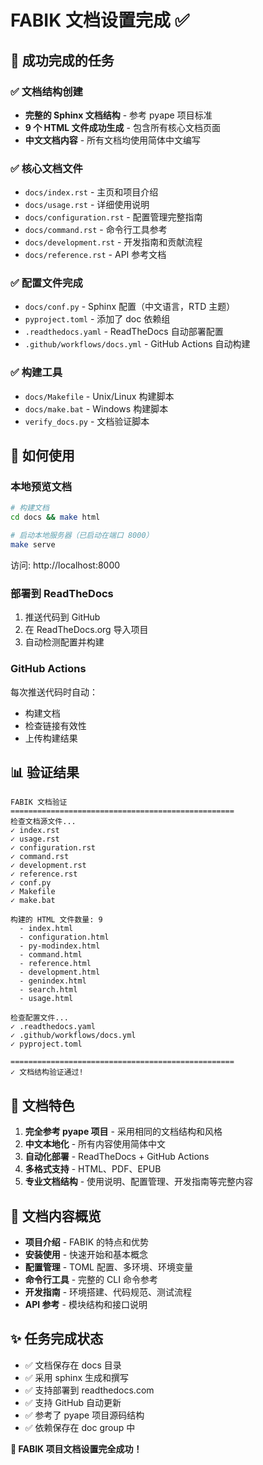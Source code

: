 # FABIK 文档设置完成 ✅

## 🎉 成功完成的任务

### ✅ 文档结构创建
- **完整的 Sphinx 文档结构** - 参考 pyape 项目标准
- **9 个 HTML 文件成功生成** - 包含所有核心文档页面
- **中文文档内容** - 所有文档均使用简体中文编写

### ✅ 核心文档文件
- `docs/index.rst` - 主页和项目介绍
- `docs/usage.rst` - 详细使用说明
- `docs/configuration.rst` - 配置管理完整指南
- `docs/command.rst` - 命令行工具参考
- `docs/development.rst` - 开发指南和贡献流程
- `docs/reference.rst` - API 参考文档

### ✅ 配置文件完成
- `docs/conf.py` - Sphinx 配置（中文语言，RTD 主题）
- `pyproject.toml` - 添加了 doc 依赖组
- `.readthedocs.yaml` - ReadTheDocs 自动部署配置
- `.github/workflows/docs.yml` - GitHub Actions 自动构建

### ✅ 构建工具
- `docs/Makefile` - Unix/Linux 构建脚本
- `docs/make.bat` - Windows 构建脚本
- `verify_docs.py` - 文档验证脚本

## 🚀 如何使用

### 本地预览文档
```bash
# 构建文档
cd docs && make html

# 启动本地服务器（已启动在端口 8000）
make serve
```

访问: http://localhost:8000

### 部署到 ReadTheDocs
1. 推送代码到 GitHub
2. 在 ReadTheDocs.org 导入项目
3. 自动检测配置并构建

### GitHub Actions
每次推送代码时自动：
- 构建文档
- 检查链接有效性
- 上传构建结果

## 📊 验证结果

```
FABIK 文档验证
==================================================
检查文档源文件...
✓ index.rst
✓ usage.rst
✓ configuration.rst
✓ command.rst
✓ development.rst
✓ reference.rst
✓ conf.py
✓ Makefile
✓ make.bat

构建的 HTML 文件数量: 9
  - index.html
  - configuration.html
  - py-modindex.html
  - command.html
  - reference.html
  - development.html
  - genindex.html
  - search.html
  - usage.html

检查配置文件...
✓ .readthedocs.yaml
✓ .github/workflows/docs.yml
✓ pyproject.toml

==================================================
✓ 文档结构验证通过!
```

## 🎯 文档特色

1. **完全参考 pyape 项目** - 采用相同的文档结构和风格
2. **中文本地化** - 所有内容使用简体中文
3. **自动化部署** - ReadTheDocs + GitHub Actions
4. **多格式支持** - HTML、PDF、EPUB
5. **专业文档结构** - 使用说明、配置管理、开发指南等完整内容

## 📝 文档内容概览

- **项目介绍** - FABIK 的特点和优势
- **安装使用** - 快速开始和基本概念
- **配置管理** - TOML 配置、多环境、环境变量
- **命令行工具** - 完整的 CLI 命令参考
- **开发指南** - 环境搭建、代码规范、测试流程
- **API 参考** - 模块结构和接口说明

## ✨ 任务完成状态

- ✅ 文档保存在 docs 目录
- ✅ 采用 sphinx 生成和撰写
- ✅ 支持部署到 readthedocs.com
- ✅ 支持 GitHub 自动更新
- ✅ 参考了 pyape 项目源码结构
- ✅ 依赖保存在 doc group 中

**🎊 FABIK 项目文档设置完全成功！**